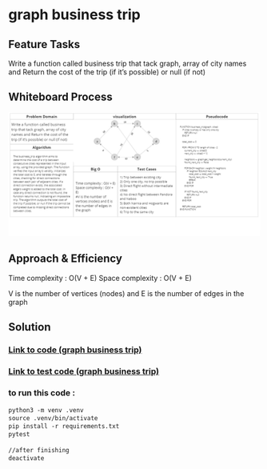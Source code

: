 # graph business trip

## Feature Tasks

Write a function called business trip that tack graph, array of city names and Return the cost of the trip (if it’s possible) or null (if not)


## Whiteboard Process

![White board](./Capture_3.png)

## Approach & Efficiency

Time complexity : O(V + E)
Space complexity : O(V + E)

V is the number of vertices (nodes) and E is the number of edges in the graph

## Solution

### [Link to code (graph business trip) ](./../graph/graph/graphbusinesstrip.py)

### [Link to test code (graph business trip) ](./../graph/tests/test_graphbusinesstrip.py)

### to run this code :
    python3 -m venv .venv
    source .venv/bin/activate
    pip install -r requirements.txt
    pytest

    //after finishing 
    deactivate


